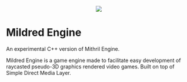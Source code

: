 <p align="center">
   <img src="https://user-images.githubusercontent.com/49065176/150443150-77c599fd-e516-470f-9697-51a4eecf5e41.png">
</p>

# Mildred Engine
 An experimental C++ version of Mithril Engine. 
 
 Mildred Engine is a game engine made to facilitate easy development of raycasted pseudo-3D graphics rendered video games. Built on top of Simple Direct Media Layer.  
